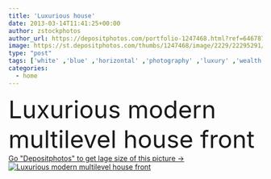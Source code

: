 ```yaml
---
title: 'Luxurious house'
date: 2013-03-14T11:41:25+00:00
author: zstockphotos
author_url: https://depositphotos.com/portfolio-1247468.html?ref=64678756
image: https://st.depositphotos.com/thumbs/1247468/image/2229/22295291/api_thumb_450.jpg?forcejpeg=true
type: "post"
tags: ['white' ,'blue' ,'horizontal' ,'photography' ,'luxury' ,'wealth' ,'sky' ,'beautiful' ,'new' ,'summer' ,'outdoor' ,'garden' ,'plant' ,'modern' ,'architecture' ,'estate' ,'exterior' ,'house' ,'structure' ,'urban' ,'window' ,'real' ,'dwelling' ,'home' ,'luxurious' ,'stylish' ,'lifestyle' ,'door' ,'built' ,'fence' ,'suburban' ,'front' ,'architectural' ,'double' ,'residence' ,'housing' ,'residential' ,'landscaped' ,'villa' ,'garage' ,'designer' ,'walkway' ,'contemporary' ,'Suburb' ,'postmodern' ,'styles' ,'asset' ,'suburbs' ,'yard' ,'de' ]
categories: 
  - home
---
```

<div aling="center">
            <font size="60"> Luxurious modern multilevel house front</font>   
</div>
<div>
    <a href='https://st.depositphotos.com/thumbs/1247468/image/2229/22295291/api_thumb_450.jpg?forcejpeg=true?ref=64678756' target=_blank > Go "Depositphotos" to get lage size of this picture ->
        <img href='https://st.depositphotos.com/thumbs/1247468/image/2229/22295291/api_thumb_450.jpg?forcejpeg=true?ref=64678756' src='https://st.depositphotos.com/1247468/2229/i/950/depositphotos_22295291-stock-photo-luxurious-house.jpg?forcejpeg=true' alt='Luxurious modern multilevel house front' >
    </a>
</div>
